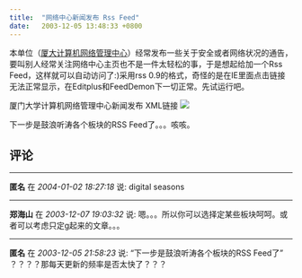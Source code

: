 ```yaml
---
title:  "网络中心新闻发布 Rss Feed"
date:   2003-12-05 13:48:33 +0800
---
```


本单位（[厦大计算机网络管理中心](http://network.xmu.edu.cn)）经常发布一些关于安全或者网络状况的通告，要叫别人经常关注网络中心主页也不是一件太轻松的事，于是想起给加一个Rss Feed，这样就可以自动访问了:)采用rss 0.9的格式，奇怪的是在IE里面点击链接无法正常显示，在Editplus和FeedDemon下一切正常。先试运行吧。  

厦门大学计算机网络管理中心新闻发布 XML链接 [![](http://network.xmu.edu.cn/images/xml.gif)](http://network.xmu.edu.cn/AnnRss.asp)  

下一步是鼓浪听涛各个板块的RSS Feed了。。。咳咳。  


## 评论

*****
**匿名** 在 *2004-01-02 18:27:18* 说: digital seasons

*****
**郑海山** 在 *2003-12-07 19:03:32* 说: 嗯。。。所以你可以选择定某些板块呵呵。或者可以考虑只定g起来的文章。。。



*****
**匿名** 在 *2003-12-05 21:58:23* 说: “下一步是鼓浪听涛各个板块的RSS Feed了”
？？？？那每天更新的频率是否太快了？？？

